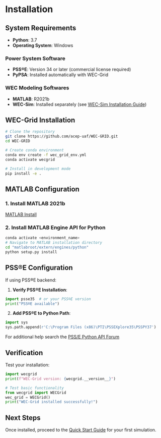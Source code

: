 # Installation

## System Requirements
- **Python**: 3.7
- **Operating System**: Windows


### Power System Software
- **PSS®E**: Version 34 or later (commercial license required)
- **PyPSA**: Installed automatically with WEC-Grid

### WEC Modeling Softwares
- **MATLAB**: R2021b 
- **WEC-Sim**: Installed separately (see [WEC-Sim Installation Guide](https://wec-sim.github.io/WEC-Sim/main/user/getting_started.html))

## WEC-Grid Installation

```bash
# Clone the repository
git clone https://github.com/acep-uaf/WEC-GRID.git
cd WEC-GRID

# Create conda environment
conda env create -f wec_grid_env.yml
conda activate wecgrid

# Install in development mode
pip install -e .
```



## MATLAB Configuration

### 1. Install MATLAB 2021b

[MATLAB Install](https://www.mathworks.com/help/install/ug/install-products-with-internet-connection.html#mw_911bcad0-9c6f-49cb-ae22-ca8a1b3ea29e)

### 2. Install MATLAB Engine API for Python

```bash
conda activate <environment_name>
# Navigate to MATLAB installation directory
cd "matlabroot/extern/engines/python"
python setup.py install
```

## PSS®E Configuration

If using PSS®E backend:

1. **Verify PSS®E Installation**:
```python
import psse35  # or your PSS®E version
print("PSS®E available")
```

2. **Add PSS®E to Python Path**:
```python
import sys
sys.path.append(r'C:\Program Files (x86)\PTI\PSSEXplore35\PSSPY37')
```
For additional help search the [PSS/E Python API Forum](https://psspy.org/psse-help-forum/questions/)

## Verification

Test your installation:

```python
import wecgrid
print(f"WEC-Grid version: {wecgrid.__version__}")

# Test basic functionality
from wecgrid import WECGrid
wec_grid = WECGrid()
print("WEC-Grid installed successfully!")
```

## Next Steps

Once installed, proceed to the [Quick Start Guide](quickstart.md) for your first simulation.
